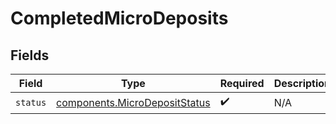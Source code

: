 # CompletedMicroDeposits


## Fields

| Field                                                                          | Type                                                                           | Required                                                                       | Description                                                                    |
| ------------------------------------------------------------------------------ | ------------------------------------------------------------------------------ | ------------------------------------------------------------------------------ | ------------------------------------------------------------------------------ |
| `status`                                                                       | [components.MicroDepositStatus](../../models/components/microdepositstatus.md) | :heavy_check_mark:                                                             | N/A                                                                            |